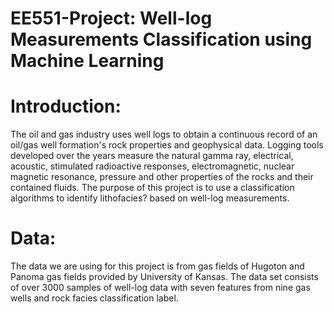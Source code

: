 # EE551-Project: Well-log Measurements Classification using Machine Learning
# Introduction:
The oil and gas industry uses well logs to obtain a continuous record of an oil/gas well formation's rock properties and geophysical data. Logging tools developed over the years measure the natural gamma ray, electrical, acoustic, stimulated radioactive responses, electromagnetic, nuclear magnetic resonance, pressure and other properties of the rocks and their contained fluids. The purpose of this project is to use a classification algorithms to identify lithofacies? based on well-log measurements. 
# Data:
The data we are using for this project is from gas fields of Hugoton and Panoma gas fields provided by University of Kansas. The data set consists of over 3000 samples of well-log data with seven features from nine gas wells and rock facies classification label. 
